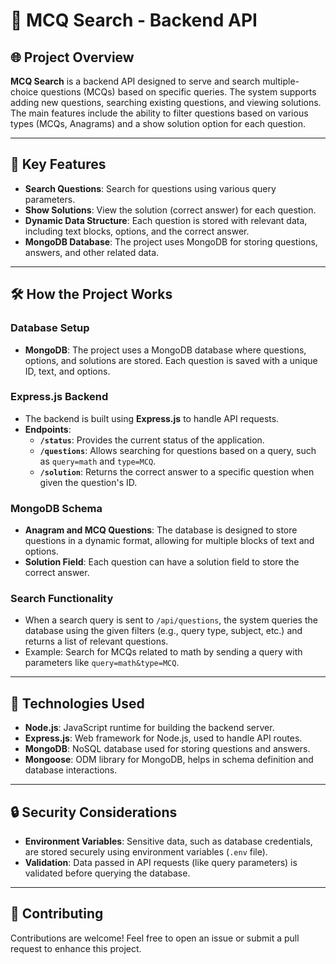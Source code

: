 # 🚀 MCQ Search - Backend API

## 🌐 Project Overview

**MCQ Search** is a backend API designed to serve and search multiple-choice questions (MCQs) based on specific queries. The system supports adding new questions, searching existing questions, and viewing solutions. The main features include the ability to filter questions based on various types (MCQs, Anagrams) and a show solution option for each question.

---

## 🚀 Key Features

- **Search Questions**: Search for questions using various query parameters.
- **Show Solutions**: View the solution (correct answer) for each question.
- **Dynamic Data Structure**: Each question is stored with relevant data, including text blocks, options, and the correct answer.
- **MongoDB Database**: The project uses MongoDB for storing questions, answers, and other related data.

---

## 🛠 How the Project Works

### Database Setup

- **MongoDB**: The project uses a MongoDB database where questions, options, and solutions are stored. Each question is saved with a unique ID, text, and options.

### Express.js Backend

- The backend is built using **Express.js** to handle API requests.
- **Endpoints**:
  - **`/status`**: Provides the current status of the application.
  - **`/questions`**: Allows searching for questions based on a query, such as `query=math` and `type=MCQ`.
  - **`/solution`**: Returns the correct answer to a specific question when given the question's ID.

### MongoDB Schema

- **Anagram and MCQ Questions**: The database is designed to store questions in a dynamic format, allowing for multiple blocks of text and options.
- **Solution Field**: Each question can have a solution field to store the correct answer.

### Search Functionality

- When a search query is sent to `/api/questions`, the system queries the database using the given filters (e.g., query type, subject, etc.) and returns a list of relevant questions.
- Example: Search for MCQs related to math by sending a query with parameters like `query=math&type=MCQ`.

---

## 🔧 Technologies Used

- **Node.js**: JavaScript runtime for building the backend server.
- **Express.js**: Web framework for Node.js, used to handle API routes.
- **MongoDB**: NoSQL database used for storing questions and answers.
- **Mongoose**: ODM library for MongoDB, helps in schema definition and database interactions.

---

## 🔒 Security Considerations

- **Environment Variables**: Sensitive data, such as database credentials, are stored securely using environment variables (`.env` file).
- **Validation**: Data passed in API requests (like query parameters) is validated before querying the database.

---

## 🤝 Contributing

Contributions are welcome! Feel free to open an issue or submit a pull request to enhance this project.

